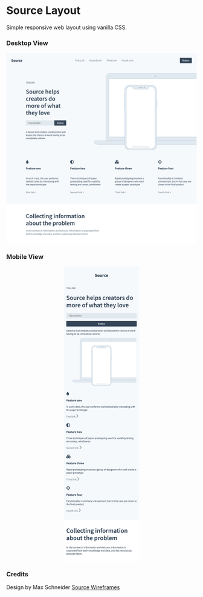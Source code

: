 # Source Layout
Simple responsive web layout using vanilla CSS.

### Desktop View
![Desktop Version](./assets/source-layout.png "Responsive Web Layout - Desktop")

### Mobile View
<div align="center">
    <img src="./assets/source-layout-mobile.png" alt="Web layout - mobile" width="200px">
</div>

### Credits

Design by Max Schneider [Source Wireframes](https://dribbble.com/shots/8718928-Source-Wireframes)

